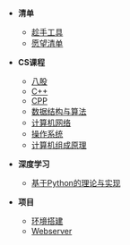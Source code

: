 * **清单**
  * [趁手工具](Other/README)
  * [愿望清单](Other/todolist)
* **CS课程**
  * [八股](01Complex/README)
  * [C++](00C++/README)
  * [CPP](00CPP/README)
  * [数据结构与算法](01DataStructure/README)
  * [计算机网络](01ComputerNetwork/README)
  * [操作系统](01OperatingSystem/README)
  * [计算机组成原理](01ComputerComposition/README)

* **深度学习**
  * [基于Python的理论与实现](00DeepLearning/README)
* **项目**
  * [环境搭建](02Environment/README)
  * [Webserver](02Webserver/README)

